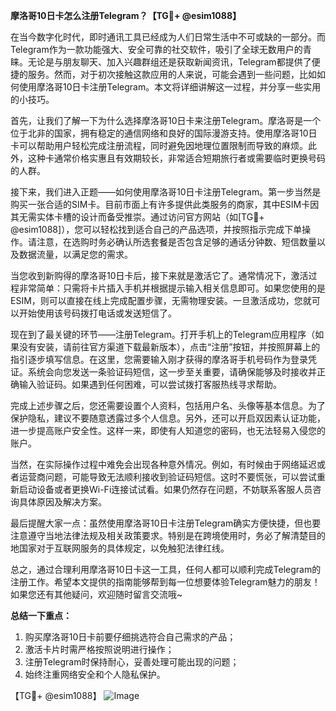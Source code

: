 **摩洛哥10日卡怎么注册Telegram？【TG💪+ @esim1088】**

在当今数字化时代，即时通讯工具已经成为人们日常生活中不可或缺的一部分。而Telegram作为一款功能强大、安全可靠的社交软件，吸引了全球无数用户的青睐。无论是与朋友聊天、加入兴趣群组还是获取新闻资讯，Telegram都提供了便捷的服务。然而，对于初次接触这款应用的人来说，可能会遇到一些问题，比如如何使用摩洛哥10日卡注册Telegram。本文将详细讲解这一过程，并分享一些实用的小技巧。

首先，让我们了解一下为什么选择摩洛哥10日卡来注册Telegram。摩洛哥是一个位于北非的国家，拥有稳定的通信网络和良好的国际漫游支持。使用摩洛哥10日卡可以帮助用户轻松完成注册流程，同时避免因地理位置限制而导致的麻烦。此外，这种卡通常价格实惠且有效期较长，非常适合短期旅行者或需要临时更换号码的人群。

接下来，我们进入正题——如何使用摩洛哥10日卡注册Telegram。第一步当然是购买一张合适的SIM卡。目前市面上有许多提供此类服务的商家，其中ESIM卡因其无需实体卡槽的设计而备受推崇。通过访问官方网站（如[TG💪+ @esim1088]），您可以轻松找到适合自己的产品选项，并按照指示完成下单操作。请注意，在选购时务必确认所选套餐是否包含足够的通话分钟数、短信数量以及数据流量，以满足您的需求。

当您收到新购得的摩洛哥10日卡后，接下来就是激活它了。通常情况下，激活过程非常简单：只需将卡片插入手机并根据提示输入相关信息即可。如果您使用的是ESIM，则可以直接在线上完成配置步骤，无需物理安装。一旦激活成功，您就可以开始使用该号码拨打电话或发送短信了。

现在到了最关键的环节——注册Telegram。打开手机上的Telegram应用程序（如果没有安装，请前往官方渠道下载最新版本），点击“注册”按钮，并按照屏幕上的指引逐步填写信息。在这里，您需要输入刚才获得的摩洛哥手机号码作为登录凭证。系统会向您发送一条验证码短信，这一步至关重要，请确保能够及时接收并正确输入验证码。如果遇到任何困难，可以尝试拨打客服热线寻求帮助。

完成上述步骤之后，您还需要设置个人资料，包括用户名、头像等基本信息。为了保护隐私，建议不要随意透露过多个人信息。另外，还可以开启双因素认证功能，进一步提高账户安全性。这样一来，即使有人知道您的密码，也无法轻易入侵您的账户。

当然，在实际操作过程中难免会出现各种意外情况。例如，有时候由于网络延迟或者运营商问题，可能导致无法顺利接收到验证码短信。这时不要慌张，可以尝试重新启动设备或者更换Wi-Fi连接试试看。如果仍然存在问题，不妨联系客服人员咨询具体原因及解决方案。

最后提醒大家一点：虽然使用摩洛哥10日卡注册Telegram确实方便快捷，但也要注意遵守当地法律法规及相关政策要求。特别是在跨境使用时，务必了解清楚目的地国家对于互联网服务的具体规定，以免触犯法律红线。

总之，通过合理利用摩洛哥10日卡这一工具，任何人都可以顺利完成Telegram的注册工作。希望本文提供的指南能够帮到每一位想要体验Telegram魅力的朋友！如果您还有其他疑问，欢迎随时留言交流哦~

**总结一下重点：**
1. 购买摩洛哥10日卡前要仔细挑选符合自己需求的产品；
2. 激活卡片时需严格按照说明进行操作；
3. 注册Telegram时保持耐心，妥善处理可能出现的问题；
4. 始终注重网络安全和个人隐私保护。

【TG💪+ @esim1088】
![Image](https://i.postimg.cc/4NQfJmqS/Snipaste-2025-05-13-00-14-12.png)